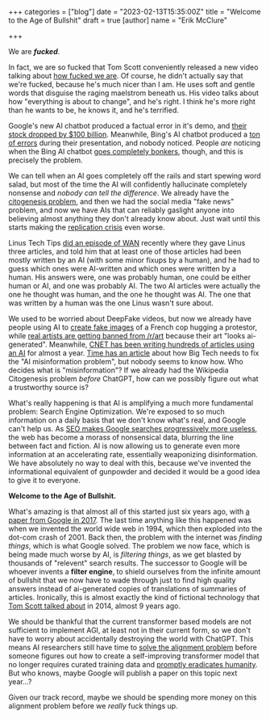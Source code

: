 +++
categories = ["blog"]
date = "2023-02-13T15:35:00Z"
title = "Welcome to the Age of Bullshit"
draft = true
[author]
name = "Erik McClure"

+++

We are ***fucked***.

In fact, we are so fucked that Tom Scott conveniently released a new video talking about [how fucked we are](https://www.youtube.com/watch?v=jPhJbKBuNnA). Of course, he didn't actually say that we're fucked, because he's much nicer than I am. He uses soft and gentle words that disguise the raging maelstrom beneath us. His video talks about how "everything is about to change", and he's right. I think he's more right than he wants to be, he knows it, and he's terrified.

Google's new AI chatbot produced a factual error in it's demo, and [their stock dropped by $100 billion](https://www.npr.org/2023/02/09/1155650909/google-chatbot--error-bard-shares#:~:text=Kitwood%2FGetty%20Images-,Shares%20for%20Google's%20parent%20company%2C%20Alphabet%2C%20dropped%209%25%20Wednesday,Bard%2C%20gave%20an%20incorrect%20answer.&text=Google's%20parent%20company%2C%20Alphabet%2C%20lost,error%20in%20its%20first%20demo). Meanwhile, Bing's AI chatbot produced a [ton of errors](https://dkb.blog/p/bing-ai-cant-be-trusted) during their presentation, and nobody noticed. People *are* noticing when the Bing AI chatbot [goes completely bonkers](https://twitter.com/vladquant/status/1624996869654056960), though, and this is precisely the problem.

We can tell when an AI goes completely off the rails and start spewing word salad, but most of the time the AI will confidently hallucinate completely nonsense and *nobody can tell the difference*. We already have the [citogenesis problem](https://en.wikipedia.org/wiki/Wikipedia:List_of_citogenesis_incidents), and then we had the social media "fake news" problem, and now we have AIs that can reliably gaslight anyone into believing almost anything they don't already know about. Just wait until this starts making the [replication crisis](https://en.wikipedia.org/wiki/Replication_crisis) even worse.

Linus Tech Tips [did an episode of WAN](https://www.youtube.com/watch?v=TXsw_92Y2e0&t=3340s) recently where they gave Linus three articles, and told him that at least one of those articles had been mostly written by an AI (with some minor fixups by a human), and he had to guess which ones were AI-written and which ones were written by a human. His answers were, one was probably human, one could be either human or AI, and one was probably AI. The two AI articles were actually the one he thought was human, and the one he thought was AI. The one that was written by a human was the one Linus wasn't sure about. 

We used to be worried about DeepFake videos, but now we already have people using AI to [create fake images](https://twitter.com/WebCrooner/status/1623595551341088774) of a French cop hugging a protestor, while [real artists are getting banned from /r/art](https://www.pcgamer.com/artist-banned-from-art-subreddit-because-their-work-looked-ai-generated/) because their art "looks ai-generated". Meanwhile, [CNET has been writing hundreds of articles using an AI](https://futurism.com/the-byte/cnet-publishing-articles-by-ai) for almost a year. [Time has an article](https://time.com/6255162/big-tech-ai-misinformation-trust/?utm_medium=social&utm_term=ideas_technology&linkId=201343435) about how Big Tech needs to fix the "AI misinformation problem", but nobody seems to know how. Who decides what is "misinformation"? If we already had the Wikipedia Citogenesis problem *before* ChatGPT, how can we possibly figure out what a trustworthy source is? 

What's really happening is that AI is amplifying a much more fundamental problem: Search Engine Optimization. We're exposed to so much information on a daily basis that we don't know what's real, and Google can't help us. As [SEO makes Google searches progressively more useless](https://www.youtube.com/watch?v=48AOOynnmqU), the web has become a morass of nonsensical data, blurring the line between fact and fiction. AI is now allowing us to generate even more information at an accelerating rate, essentially weaponizing disinformation. We have absolutely no way to deal with this, because we've invented the informational equivalent of gunpowder and decided it would be a good idea to give it to everyone.

**Welcome to the Age of Bullshit.**

What's amazing is that almost all of this started just six years ago, with [a paper from Google in 2017](https://proceedings.neurips.cc/paper/2017/file/3f5ee243547dee91fbd053c1c4a845aa-Paper.pdf). The last time anything like this happened was when we invented the world wide web in 1994, which then exploded into the dot-com crash of 2001. Back then, the problem with the internet was *finding things*, which is what Google solved. The problem we now face, which is being made much worse by AI, is *filtering things*, as we get blasted by thousands of "relevent" search results. The successor to Google will be whoever invents a **filter engine**, to shield ourselves from the infinite amount of bullshit that we now have to wade through just to find high quality answers instead of ai-generated copies of translations of summaries of articles. Ironically, this is almost exactly the kind of fictional technology that [Tom Scott talked about](https://www.youtube.com/watch?v=_kBlH-DQsEg) in 2014, almost 9 years ago.

We should be thankful that the current transformer based models are not sufficient to implement AGI, at least not in their current form, so we don't have to worry about accidentally destroying the world with ChatGPT. This means AI researchers still have time to [solve the alignment problem](https://www.youtube.com/watch?v=hEUO6pjwFOo) before someone figures out how to create a self-improving transformer model that no longer requires curated training data and [promptly eradicates humanity](https://www.youtube.com/watch?v=3K25VPdbAjU&themeRefresh=1). But who knows, maybe Google will publish a paper on this topic next year...?

Given our track record, maybe we should be spending more money on this alignment problem before we *really* fuck things up.